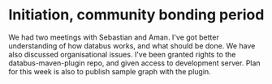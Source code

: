 # Initiation, community bonding period
We had two meetings with Sebastian and Aman. I've got better understanding of how databus works, and what should be done. 
We have also discussed organisational issues. I've been granted rights to the databus-maven-plugin repo, 
and given access to development server. Plan for this week is also to publish sample graph with the plugin.
